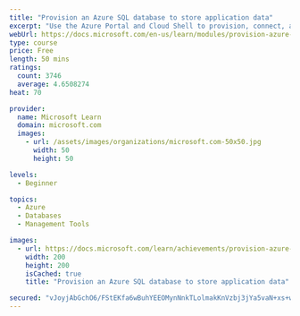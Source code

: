 ```yaml
---
title: "Provision an Azure SQL database to store application data"
excerpt: "Use the Azure Portal and Cloud Shell to provision, connect, and manage Azure SQL databases."
webUrl: https://docs.microsoft.com/en-us/learn/modules/provision-azure-sql-db/
type: course
price: Free
length: 50 mins
ratings:
  count: 3746
  average: 4.6508274
heat: 70

provider:
  name: Microsoft Learn
  domain: microsoft.com
  images:
    - url: /assets/images/organizations/microsoft.com-50x50.jpg
      width: 50
      height: 50

levels:
  - Beginner

topics:
  - Azure
  - Databases
  - Management Tools

images:
  - url: https://docs.microsoft.com/learn/achievements/provision-azure-sql-db-social.png
    width: 200
    height: 200
    isCached: true
    title: "Provision an Azure SQL database to store application data"

secured: "vJoyjAbGchO6/FStEKfa6wBuhYEEOMynNnkTLolmakKnVzbj3jYa5vaN+xs+wo1ULXwB9kC3Emv35ypn3mUmwcl+ffkAMdbslKgfie7cY6hxYMaJL6lR4CPBF3AEr62SXaXZsShDqmSUnfukleDVaCITJPuA1u6BpwWBQB0UaJxG3o60e1FMO+MEnIJj6CG6WNw1q95Lm4RayPhZH/okeOL/CagvWcxZWkh9JOaFFY4C35D7p5ulmC//DyZsje4CNie9mTNcIuvAuB7w35EHPfJ/AlyxrxtFS4tYNo8ALFCaAMZD0filig6xErdKZUKfjTszD98ziQ/NHfRgAkA9w/Oia5sJv5a4UIn9QRUxYkoQHJbxQ4sWp+hFq6XiJxmxDFwnoV151Wo/xbiw6sPnXQ==;w2gbSR2O6ZhOfXTse82Juw=="
---
```


